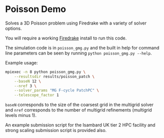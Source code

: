 # Poisson Demo

Solves a 3D Poisson problem using Firedrake with a variety of solver options.

You will require a working [Firedrake](https://www.firedrakeproject.org) install to run this code.

The simulation code is in `poisson_gmg.py` and the built in help for command line parameters can be seen by running `python poisson_gmg.py --help`.

Example usage:

```bash
mpiexec -n 8 python poisson_gmg.py \
    --resultsdir results/poisson_patch \
    --baseN 12 \
    --nref 3 \
    --solver_params "MG F-cycle PatchPC" \
    --telescope_factor 1
```

`baseN` corresponds to the size of the coarsest grid in the multigrid solver and `nref` corresponds to the number of multigrid refinements (multigrid levels minus 1).

An example submission script for the Isambard UK tier 2 HPC facility and strong scaling submission script is provided also.
